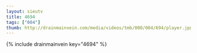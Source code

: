 ```yaml
--- 
layout: sieutv
title: 4694
tags: ["004"]
thumb: http://drainmainvein.com/media/videos/tmb/000/004/694/player.jpg
---
```

{% include drainmainvein key="4694" %} 
